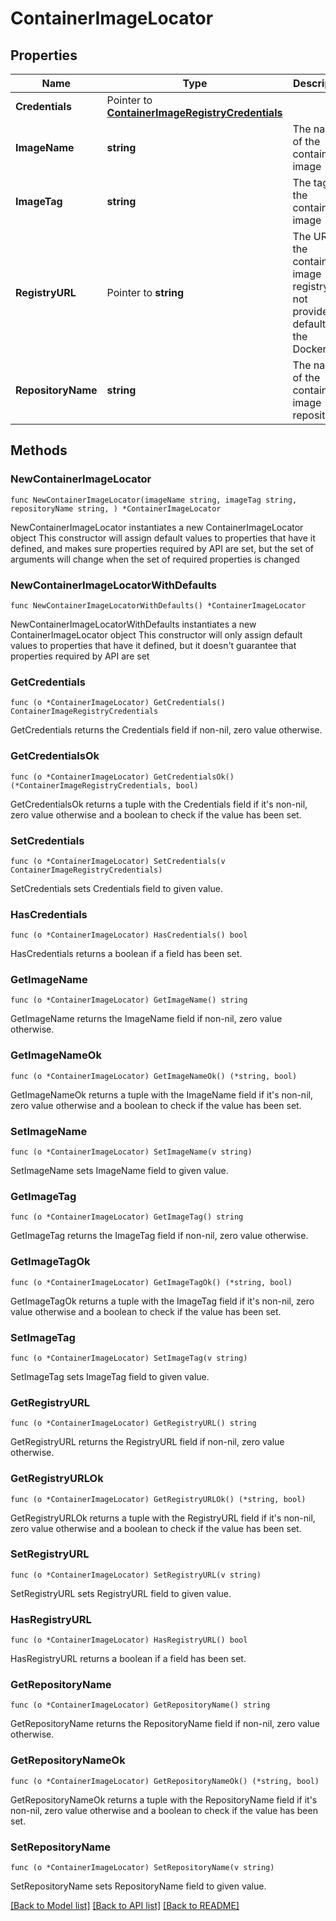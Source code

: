 # ContainerImageLocator

## Properties

Name | Type | Description | Notes
------------ | ------------- | ------------- | -------------
**Credentials** | Pointer to [**ContainerImageRegistryCredentials**](ContainerImageRegistryCredentials.md) |  | [optional] 
**ImageName** | **string** | The name of the container image | 
**ImageTag** | **string** | The tag of the container image | 
**RegistryURL** | Pointer to **string** | The URL of the container image registry (if not provided, defaults to the DockerHub) | [optional] 
**RepositoryName** | **string** | The name of the container image repository | 

## Methods

### NewContainerImageLocator

`func NewContainerImageLocator(imageName string, imageTag string, repositoryName string, ) *ContainerImageLocator`

NewContainerImageLocator instantiates a new ContainerImageLocator object
This constructor will assign default values to properties that have it defined,
and makes sure properties required by API are set, but the set of arguments
will change when the set of required properties is changed

### NewContainerImageLocatorWithDefaults

`func NewContainerImageLocatorWithDefaults() *ContainerImageLocator`

NewContainerImageLocatorWithDefaults instantiates a new ContainerImageLocator object
This constructor will only assign default values to properties that have it defined,
but it doesn't guarantee that properties required by API are set

### GetCredentials

`func (o *ContainerImageLocator) GetCredentials() ContainerImageRegistryCredentials`

GetCredentials returns the Credentials field if non-nil, zero value otherwise.

### GetCredentialsOk

`func (o *ContainerImageLocator) GetCredentialsOk() (*ContainerImageRegistryCredentials, bool)`

GetCredentialsOk returns a tuple with the Credentials field if it's non-nil, zero value otherwise
and a boolean to check if the value has been set.

### SetCredentials

`func (o *ContainerImageLocator) SetCredentials(v ContainerImageRegistryCredentials)`

SetCredentials sets Credentials field to given value.

### HasCredentials

`func (o *ContainerImageLocator) HasCredentials() bool`

HasCredentials returns a boolean if a field has been set.

### GetImageName

`func (o *ContainerImageLocator) GetImageName() string`

GetImageName returns the ImageName field if non-nil, zero value otherwise.

### GetImageNameOk

`func (o *ContainerImageLocator) GetImageNameOk() (*string, bool)`

GetImageNameOk returns a tuple with the ImageName field if it's non-nil, zero value otherwise
and a boolean to check if the value has been set.

### SetImageName

`func (o *ContainerImageLocator) SetImageName(v string)`

SetImageName sets ImageName field to given value.


### GetImageTag

`func (o *ContainerImageLocator) GetImageTag() string`

GetImageTag returns the ImageTag field if non-nil, zero value otherwise.

### GetImageTagOk

`func (o *ContainerImageLocator) GetImageTagOk() (*string, bool)`

GetImageTagOk returns a tuple with the ImageTag field if it's non-nil, zero value otherwise
and a boolean to check if the value has been set.

### SetImageTag

`func (o *ContainerImageLocator) SetImageTag(v string)`

SetImageTag sets ImageTag field to given value.


### GetRegistryURL

`func (o *ContainerImageLocator) GetRegistryURL() string`

GetRegistryURL returns the RegistryURL field if non-nil, zero value otherwise.

### GetRegistryURLOk

`func (o *ContainerImageLocator) GetRegistryURLOk() (*string, bool)`

GetRegistryURLOk returns a tuple with the RegistryURL field if it's non-nil, zero value otherwise
and a boolean to check if the value has been set.

### SetRegistryURL

`func (o *ContainerImageLocator) SetRegistryURL(v string)`

SetRegistryURL sets RegistryURL field to given value.

### HasRegistryURL

`func (o *ContainerImageLocator) HasRegistryURL() bool`

HasRegistryURL returns a boolean if a field has been set.

### GetRepositoryName

`func (o *ContainerImageLocator) GetRepositoryName() string`

GetRepositoryName returns the RepositoryName field if non-nil, zero value otherwise.

### GetRepositoryNameOk

`func (o *ContainerImageLocator) GetRepositoryNameOk() (*string, bool)`

GetRepositoryNameOk returns a tuple with the RepositoryName field if it's non-nil, zero value otherwise
and a boolean to check if the value has been set.

### SetRepositoryName

`func (o *ContainerImageLocator) SetRepositoryName(v string)`

SetRepositoryName sets RepositoryName field to given value.



[[Back to Model list]](../README.md#documentation-for-models) [[Back to API list]](../README.md#documentation-for-api-endpoints) [[Back to README]](../README.md)



